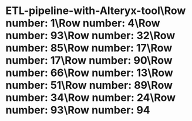 # ETL-pipeline-with-Alteryx-tool\Row number: 1\Row number: 4\Row number: 93\Row number: 32\Row number: 85\Row number: 17\Row number: 17\Row number: 90\Row number: 66\Row number: 13\Row number: 51\Row number: 89\Row number: 34\Row number: 24\Row number: 93\Row number: 94